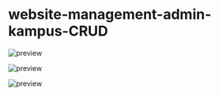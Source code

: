 # website-management-admin-kampus-CRUD

![preview](https://i.postimg.cc/1tmzq0Gh/admin.png)

![preview](https://i.postimg.cc/85vjDkms/adminpustaka.png)

![preview](https://i.postimg.cc/KYHT09mb/form-mahasiswa.png)
